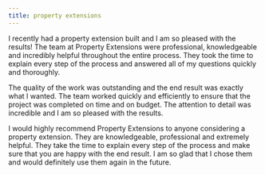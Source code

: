 ```yaml
---
title: property extensions
---
```


I recently had a property extension built and I am so pleased with the results! The team at Property Extensions were professional, knowledgeable and incredibly helpful throughout the entire process. They took the time to explain every step of the process and answered all of my questions quickly and thoroughly.

The quality of the work was outstanding and the end result was exactly what I wanted. The team worked quickly and efficiently to ensure that the project was completed on time and on budget. The attention to detail was incredible and I am so pleased with the results.

I would highly recommend Property Extensions to anyone considering a property extension. They are knowledgeable, professional and extremely helpful. They take the time to explain every step of the process and make sure that you are happy with the end result. I am so glad that I chose them and would definitely use them again in the future.